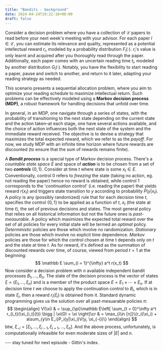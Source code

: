 ```yaml
---
title: "Bandits - background"
date: 2024-04-24T19:22:10+08:00
draft: false
---
```


Consider a decision problem where you have a collection of $\mathcal L$ papers to read before your next week's meeting with your advisor. For each paper $l \in \mathcal L$, you can estimate its relevance and quality, represented as a potential intellectual reward $r_i$, modeled by a probability distribution $F_i(\cdot)$. $r_i$'s value is only learnt and acquired after you thoroughly read through the paper. Additionally, each paper comes with an uncertain reading time $t_i$, modeled by another distribution $G_i(\cdot)$. Notably, you have the flexibility to start reading a paper, pause and switch to another, and return to it later, adapting your reading strategy as needed.

This scenario presents a sequential allocation problem, where you aim to optimize your reading schedule to maximize intellectual return. Such problems can be effectively modeled using a **Markov decision process (MDP)**, a robust framework for handling decisions that unfold over time.

In general, in an MDP, one navigate through a series of states, with the probability of transitioning to the next state depending on the current state and the action taken–at each stage, one have several actions available, and the choice of action influences both the next state of the system and the immediate reward received. The objective is to devise a strategy that maximizes the total expected reward, which we refer to as the *payoff*. For now, we study MDP with an infinite time horizon where future rewards are discounted (to ensure that the sum of rewards remains finite).

A ***Bandit process*** is a special type of Markov decision process. There's a *countable state space $E$* and space of ***action*** is to be chosen from a set of two ***controls*** $\{0, 1\}$. Consider at time $t$ where state is some $x_t\in E$. Conventionally, control $0$ refers to *freezing* the state (taking no action, eg. not reading the paper) hence no reward is obtained, while control $1$ corresponds to the '*continuation* control' (i.e. reading the paper) that yields reward $r(x_t)$ and triggers state transition to $y$ according to probability $P(y|x_t)$. A *policy* is any (possibly randomized) rule that for each decision time $t$, specifies the control $\{0, 1\}$ to be applied as a function of $t$, $x_t$ (the state at time $t$), the set of previous decisions and states. The most general policy that relies on all historical information but not the future ones is *past- measurable*. A policy which maximizes the expected total reward over the set of all policies for every initial state will be termed an *optimal* policy. *Deterministic* policies are those which involve no randomization. *Stationary* policies are those which involve no explicit time dependence. *Markov* policies are those for which the control chosen at time t depends only on $t$ and the state at time $t$. As for reward, it's defined as the summation of discounted rewards over time, of course, viewed from period $t = 1$ at the beginning:
$$
\mathbb E \sum_{i = 1}^{\infty} a^t r(x_t)
$$
Now consider a decision problem with $n$ available independent bandit processes $B_1, . . . , B_n$. The state of the decision process is the vector of states $ξ = (ξ_1,...,ξ_n)$ and is a member of the product space $E = E_1 \times \cdots \times E_n$. If at decision time $t$ we choose to apply the continuation control to $B_i$, which is in state $ξ_i$, then a reward $r_i(ξ_i)$ is obtained from it. Standard dynamic programming gives us the solution over all past-mesuarable policies $\pi$:
$$
\begin{align}
V(\xi) & = \sup_{\pi}\mathbb E\left[ \sum_{t = 0}^\infty a^t r_{i_t}(\xi_{i_t}(t)) \bigg | \xi(0) = \xi \right]\cr
& = \max_{i\in [n]}\{r_i(\xi_i) + a\sum_{y\in E_i}P_i(y|\xi_i)V(y, \xi_{-i})\}
\end{align}
$$
btw, $\xi_{-i} = [\xi_1, \ldots, \xi_{i - 1}, \xi_{i + 1}, \ldots, \xi_n]$. And the above process, unfortunately, is computationally infeasible for even moderate sizes of $|E|$ and $n$​.

--- stay tuned for next episode - Gittin's index.
